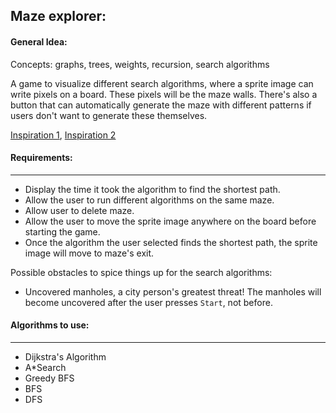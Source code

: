 Maze explorer:
--


#### General Idea:


Concepts: graphs, trees, weights, recursion, search algorithms

A game to visualize different search algorithms, where a sprite image can write pixels on a board. 
These pixels will be the maze walls.
There's also a button that can automatically generate the maze with different patterns if users don't want to generate these themselves.
 
[Inspiration 1](https://www.cs.cmu.edu/~15110-n15/pa/pa1/index.html),
[Inspiration 2](https://clementmihailescu.github.io/Pathfinding-Visualizer/#)

#### Requirements:

---

* Display the time it took the algorithm to find the shortest path.
* Allow the user to run different algorithms on the same maze.
* Allow user to delete maze. 
* Allow the user to move the sprite image anywhere on the board before starting the game. 
* Once the algorithm the user selected finds the shortest path, the sprite image will move to maze's exit. 

Possible obstacles to spice things up for the search algorithms:

* Uncovered manholes, a city person's greatest threat! The manholes will become uncovered after the user presses `Start`, not before. 


#### Algorithms to use: 

---

* Dijkstra's Algorithm
* A*Search
* Greedy BFS
* BFS
* DFS



